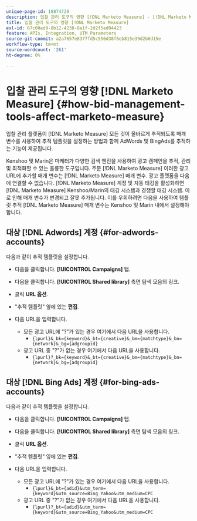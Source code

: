 ```yaml
---
unique-page-id: 18874720
description: 입찰 관리 도구의 영향 [!DNL Marketo Measure] - [!DNL Marketo Measure] - 제품 설명서
title: 입찰 관리 도구의 영향 [!DNL Marketo Measure]
exl-id: 67c00ad9-8b12-4238-8a1f-2d2f5ed04423
feature: APIs, Integration, UTM Parameters
source-git-commit: a2a7657e8377fd5c556d38f6eb815e39d2b8d15e
workflow-type: tm+mt
source-wordcount: '261'
ht-degree: 0%

---
```


# 입찰 관리 도구의 영향 [!DNL Marketo Measure] {#how-bid-management-tools-affect-marketo-measure}

입찰 관리 플랫폼이 [!DNL Marketo Measure] 모든 것이 올바르게 추적되도록 매개 변수를 사용하여 추적 템플릿을 설정하는 방법과 함께 AdWords 및 BingAds를 추적하는 기능이 제공됩니다.

Kenshoo 및 Marin은 마케터가 다양한 검색 엔진을 사용하여 광고 캠페인을 추적, 관리 및 최적화할 수 있는 훌륭한 도구입니다. 주문 [!DNL Marketo Measure] 이러한 광고 URL에 추가할 매개 변수는 [!DNL Marketo Measure] 매개 변수. 광고 플랫폼을 다음에 연결할 수 없습니다. [!DNL Marketo Measure] 계정 및 자동 태깅을 활성화하면 [!DNL Marketo Measure] Kenshoo/Marin의 태깅 시스템과 경쟁할 태깅 시스템. 이로 인해 매개 변수가 변경되고 잘못 추가됩니다. 이를 우회하려면 다음을 사용하여 템플릿 추적 [!DNL Marketo Measure] 매개 변수는 Kenshoo 및 Marin 내에서 설정해야 합니다.

## 대상 [!DNL Adwords] 계정 {#for-adwords-accounts}

다음과 같이 추적 템플릿을 설정합니다.

* 다음을 클릭합니다. **[!UICONTROL Campaigns]** 탭.
* 다음을 클릭합니다. **[!UICONTROL Shared library]** 측면 탐색 모음의 링크.
* 클릭 **URL 옵션**.
* &quot;추적 템플릿&quot; 옆에 있는 **편집**.
* 다음 URL을 입력합니다.

   * 모든 광고 URL에 &quot;?&quot;가 있는 경우 여기에서 다음 URL을 사용합니다.
      * `{lpurl}&_bk={keyword}&_bt={creative}&_bm={matchtype}&_bn={network}&_bg={adgroupid}`
   * 광고 URL 중 &quot;?&quot;가 없는 경우 여기에서 다음 URL을 사용합니다.
      * `{lpurl}?_bk={keyword}&_bt={creative}&_bm={matchtype}&_bn={network}&_bg={adgroupid}`


## 대상 [!DNL Bing Ads] 계정 {#for-bing-ads-accounts}

다음과 같이 추적 템플릿을 설정합니다.

* 다음을 클릭합니다. **[!UICONTROL Campaigns]** 탭.
* 다음을 클릭합니다. **[!UICONTROL Shared library]** 측면 탐색 모음의 링크.
* 클릭 **URL 옵션**.
* &quot;추적 템플릿&quot; 옆에 있는 **편집**.
* 다음 URL을 입력합니다.

   * 모든 광고 URL에 &quot;?&quot;가 있는 경우 여기에서 다음 URL을 사용합니다.
      * `{lpurl}&_bt={adid}&utm_term={keyword}&utm_source=Bing_Yahoo&utm_medium=CPC`
   * 광고 URL 중 &quot;?&quot;가 없는 경우 여기에서 다음 URL을 사용합니다.
      * `{lpurl}?_bt={adid}&utm_term={keyword}&utm_source=Bing_Yahoo&utm_medium=CPC`
